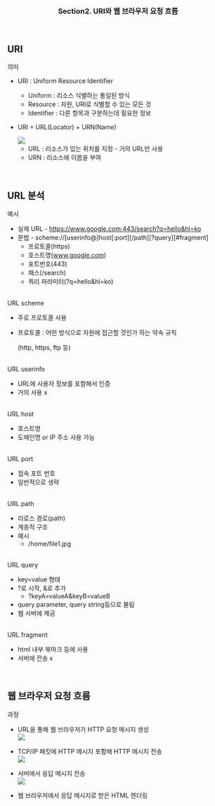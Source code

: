 <div align=center><h3> Section2. URI와 웹 브라우저 요청 흐름</h3></div>
<br/>

## URI


의미

- URI : Uniform Resource Identifier
    - Uniform : 리소스 식별하는 통일된 방식
    - Resource : 자원, URI로 식별할 수 있는 모든 것
    - Identifier : 다른 항목과 구분하는데 필요한 정보
- URI = URL(Locator) + URN(Name)
  
    <img src="https://github.com/LAB-2023/LAB_study/assets/110540359/211ce712-4b4a-41da-973c-fa3bada91024"/>

    - URL : 리소스가 있는 위치를 지정 - 거의 URL만 사용
    - URN : 리소스에 이름을 부여

<br/>

## URL 분석


예시

- 실제 URL - https://www.google.com:443/search?q=hello&hl=ko
- 문법 - scheme://[userinfo@]host[:port][/path][?query][#fragment]
    - 프로토콜(https)
    - 호스트명(www.google.com)
    - 포트번호(443)
    - 패스(/search)
    - 쿼리 파라미터(?q=hello&hl=ko)

<br/>
URL scheme

- 주로 프로토콜 사용
- 프로토콜 : 어떤 방식으로 자원에 접근할 것인가 하는 약속 규칙
    
    (http, https, ftp 등)
    
<br/>
URL userinfo

- URL에 사용자 정보를 포함해서 인증
- 거의 사용 x

<br/>
URL host

- 호스트명
- 도메인명 or IP 주소 사용 가능

<br/>
URL port

- 접속 포트 번호
- 일반적으로 생략

<br/>
URL path

- 리로스 경로(path)
- 계층적 구조
- 예시
    - /home/file1.jpg
<br/>
URL query

- key=value 형태
- ?로 시작, &로 추가
    - ?keyA=valueA&keyB=valueB
- query parameter, query string등으로 불림
- 웹 서버에 제공

<br/>
URL fragment

- html 내부 북마크 등에 사용
- 서버에 전송 x

<br/>

## 웹 브라우저 요청 흐름

과정

- URL을 통해 웹 브라우저가 HTTP 요청 메시지 생성
  <br/>
    <img src="https://github.com/LAB-2023/LAB_study/assets/110540359/4b454dec-8d06-4f5a-b25c-49c88dbb9237"/>
    
- TCP/IP 패킷에 HTTP 메시지 포함해 HTTP 메시지 전송
  <br/>
    <img src="https://github.com/LAB-2023/LAB_study/assets/110540359/1b739e7b-21ae-4667-857d-92d4d4a779a6"/>
    
- 서버에서 응답 메시지 전송
  <br/>
    <img src="https://github.com/LAB-2023/LAB_study/assets/110540359/cdc63d9b-556d-49de-8e80-49837973457d"/>
    
- 웹 브라우저에서 응답 메시지로 받은 HTML 렌더링
